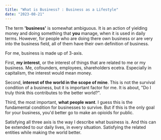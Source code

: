 ```yaml
---
title: "What is Business? : Business as a Lifestyle"
date: "2023-08-21"
---
```


The term **'business'** is somewhat ambiguous. It is an action of yielding money and doing something that **you** manage, when it is used in daily terms. However, for people who are doing there own business or are very into the business field, all of them have their own definition of business.

For me, business is made up of 3-axis.

First, **my interest**, or the interest of things that are related to me or my business. Me, cofounders, employees, shareholders ecetra. Especially in capitalism, the interest would mean money.

Second, **interest of the world in the scope of mine**. This is not the survival condition of a business, but it is important factor for me. It is about, "Do I truly think this contributes to the better world?".

Third, the most important, **what people want**. I guess this is the fundamental condition for businesses to survive. But if this is the only goal for your business, you'd better go to make an opioids for public.

Satisfying all three axis is the way I describe what business is. And this can be extended to our daily lives, in every situation. Satisfying the related entities while making the world better.
